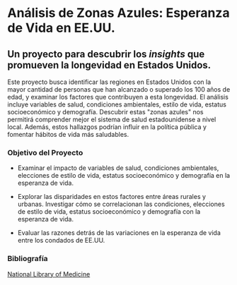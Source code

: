 # **Análisis de Zonas Azules:** Esperanza de Vida en EE.UU.

## Un proyecto para descubrir los _insights_ que promueven la longevidad en Estados Unidos.

Este proyecto busca identificar las regiones en Estados Unidos con la mayor cantidad de personas que han alcanzado o superado los 100 años de edad, y examinar los factores que contribuyen a esta longevidad. El análisis incluye variables de salud, condiciones ambientales, estilo de vida, estatus socioeconómico y demografía. Descubrir estas "zonas azules" nos permitirá comprender mejor el sistema de salud estadounidense a nivel local. Además, estos hallazgos podrían influir en la política pública y fomentar hábitos de vida más saludables.

### Objetivo del Proyecto

- Examinar el impacto de variables de salud, condiciones ambientales, elecciones de estilo de vida, estatus socioeconómico y demografía en la esperanza de vida. 

- Explorar las disparidades en estos factores entre áreas rurales y urbanas. Investigar cómo se correlacionan las condiciones, elecciones de estilo de vida, estatus socioeconómico y demografía con la esperanza de vida. 

- Evaluar las razones detrás de las variaciones en la esperanza de vida entre los condados de EE.UU.



### Bibliografía 
[National Library of Medicine](https://www.ncbi.nlm.nih.gov/books/NBK298903)
